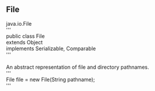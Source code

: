 ## File
java.io.File <br>
''' <br>
public class File <br>
extends Object <br>
implements Serializable, Comparable<File>  <br>
''' <br>
<br>
An abstract representation of file and directory pathnames. <br>
''' <br>
File file = new File(String pathname); <br>
''' <br>
